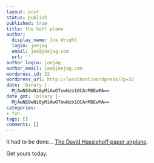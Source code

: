 ```yaml
---
layout: post
status: publish
published: true
title: the hoff plane
author:
  display_name: Joe Wright
  login: joejag
  email: joe@joejag.com
  url: ''
author_login: joejag
author_email: joe@joejag.com
wordpress_id: 32
wordpress_url: http://localhost/wordpress/?p=32
date: !binary |-
  MjAwNS0wNi0yMiAwOTowNzo1OCArMDEwMA==
date_gmt: !binary |-
  MjAwNS0wNi0yMiAwOTowNzo1OCArMDEwMA==
categories:
- fun
tags: []
comments: []
---
```

<p>It had to be done...  <a href="http://www.knight-foundation.com/hoffplane.html">The David Hasslehoff paper airplane</a>.</p>
<p>Get yours today.</p>
